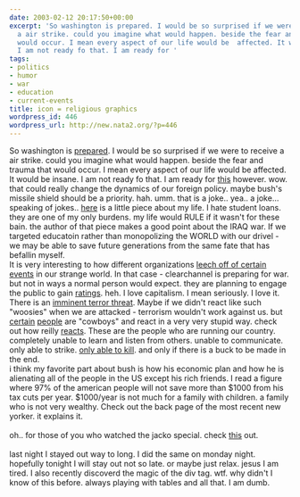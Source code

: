 ```yaml
---
date: 2003-02-12 20:17:50+00:00
excerpt: 'So washington is prepared. I would be so surprised if we were to receive
  a air strike. could you imagine what would happen. beside the fear and trauma that
  would occur. I mean every aspect of our life would be  affected. It would be insane.
  I am not ready fo that. I am ready for '
tags:
- politics
- humor
- war
- education
- current-events
title: icon = religious graphics
wordpress_id: 446
wordpress_url: http://new.nata2.org/?p=446
---
```


So washington is <a href="http://www.wtopnews.com/index.php?sid=44468&nid=25">prepared</a>. I would be so surprised if we were to receive a air strike. could you imagine what would happen. beside the fear and trauma that would occur. I mean every aspect of our life would be  affected. It would be insane. I am not ready fo that. I am ready for <a href="http://www.washingtonpost.com/wp-dyn/articles/A62869-2003Feb12.html">this</a> however. wow. that could really change the dynamics of our foreign policy. maybe bush's missile shield should be a priority. hah. umm. that is a joke.. yea.. a joke... speaking of jokes.. <a href="http://story.news.yahoo.com/news?tmpl=story2&cid=127&e=7&u=/030211/7/38rtp.html">here</a> is a little piece about my life. I hate student loans. they are one of my only burdens. my life would RULE if it wasn't for these bain. the author of that piece makes a good point about the IRAQ war. If we targeted educatoin rather than monopolizing the WORLD with our drivel - we may be able to save future generations from the same fate that has befallin myself. <br/>It is very interesting to how different organizations <a href="http://www.internalmemos.com/memos/memodetails.php?memo_id=1329">leech off of certain events</a> in our strange world. In that case - clearchannel is preparing for war. but not in ways a normal person would expect. they are planning to engage the public to gain <a href="http://www.washingtonpost.com/wp-dyn/articles/A59829-2003Feb11.html">ratings</a>. heh. I love capitalism. I mean seriously. I love it.<br/>There is an <a href="http://www.washingtonpost.com/wp-dyn/articles/A61347-2003Feb12.html">imminent terror threat</a>. Maybe if we didn't react like such "woosies" when we are attacked - terrorism wouldn't work against us. but <a href="http://www.whitehouse.gov">certain</a> <a href="http://www.gwbush.com">people</a> are "cowboys" and react in a very very stupid way. check out how reilly <a href="http://www.whatreallyhappened.com/Glick_56.wmv">reacts</a>. These are the people who are running our country. completely unable to learn and listen from others. unable to communicate. only able to strike. <a href="https://web.archive.org/web/20030814003134/http://www.nata2.info//humor/bush/our_leader.gif">only able to kill</a>. and only if there is a buck to be made in the end. <br/>i think my favorite part about bush is how his economic plan and how he is alienating all of the people in the US except his rich friends. I read a figure where 97% of the american people will not save more than $1000 from his tax cuts per year. $1000/year is not much for a family with children. a family who is not very wealthy. Check out the back page of the most recent new yorker. it explains it.<br/><br/>oh.. for those of you who watched the jacko special. check <a href="http://www.ftrain.com/my_name_is_blanket.html">this</a> out.<br/>
<br/>last night I stayed out way to long. I did the same on monday night. hopefully tonight I will stay out not so late. 
or maybe just relax. jesus I am tired. I also recently discoverd the magic of the div tag. wtf. why didn't I know of this before. always playing with tables and all that. I am dumb.